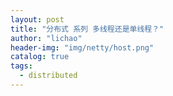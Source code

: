 ```yaml
---
layout: post
title: "分布式 系列 多线程还是单线程？"
author: "lichao"
header-img: "img/netty/host.png"
catalog: true
tags:
  - distributed
---
```

